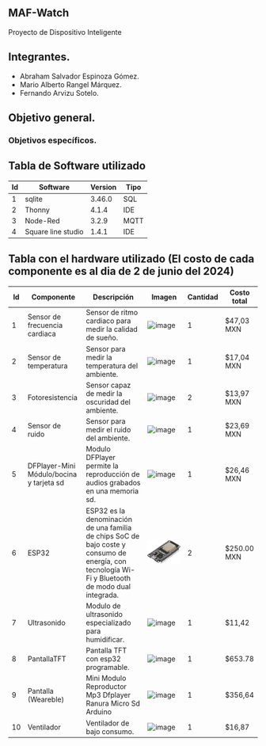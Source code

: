## MAF-Watch
Proyecto de Dispositivo Inteligente

## Integrantes.
- Abraham Salvador Espinoza Gómez.
- Mario Alberto Rangel Márquez.
- Fernando Arvizu Sotelo.

## Objetivo general.

### Objetivos específicos.

## Tabla de Software utilizado
| Id | Software | Version | Tipo |
|----|----------|---------|------|
| 1 |  sqlite  | 3.46.0 | SQL |
| 2 | Thonny  | 4.1.4 |  IDE |
| 3 | Node-Red | 3.2.9 | MQTT |
| 4 | Square line studio | 1.4.1 | IDE |

## Tabla con el hardware utilizado (El costo de cada componente es al dia de 2 de junio del 2024)
| Id | Componente | Descripción | Imagen | Cantidad | Costo total |
|----|------------|-------------|--------|----------|-------------|
|1|Sensor de frecuencia cardiaca|Sensor de ritmo cardiaco para medir la calidad de sueño. |![image](Imagenes/Ritmo_cardiaco.jpeg)|1|$47,03 MXN|
|2|Sensor de temperatura|Sensor para medir la temperatura del ambiente. |![image](/Imagenes/Modulo_DHT11.jpeg)|1|$17,04 MXN|
|3|Fotoresistencia|Sensor capaz de medir la oscuridad del ambiente.|![image](./Imagenes/Fotoresistor.jpeg)|2|$13,97 MXN|
|4|Sensor de ruido|Sensor para medir el ruido del ambiente.|![image](./Imagenes/INMP441.jpg)|1|$23,69 MXN|
|5|DFPlayer-Mini Módulo/bocina y tarjeta sd|Modulo DFPlayer permite la reproducción de audios grabados en una memoria sd.|![image](./Imagenes/DFPlayer.jpeg)|1|$26,46 MXN|
|6|ESP32|ESP32 es la denominación de una familia de chips SoC de bajo coste y consumo de energía, con tecnología Wi-Fi y Bluetooth de modo dual integrada.|![image](./Imagenes/Esp32.jpg)|2|$250.00 MXN|
|7|Ultrasonido|Modulo de ultrasonido especializado para humidificar.|![image](./Imagenes/Mini_Humidificador.jpg)|1|$11,42|
|8|PantallaTFT|Pantalla TFT con esp32 programable.|![image](./Imagenes/Esp32-S3.jpg)|1|$653.78|
|9|Pantalla (Weareble)|Mini Modulo Reproductor Mp3 Dfplayer Ranura Micro Sd Arduino|![image](./Imagenes/Esp32_E-Watch.jpeg)|1|$356,64|
|10|Ventilador| Ventilador de bajo consumo. |![image](./Imagenes/Ventilador.jpeg)|1|$16,87|
